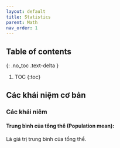 ```yaml
---
layout: default
title: Statistics
parent: Math
nav_order: 1
---
```

## Table of contents
{: .no_toc .text-delta }

1. TOC
{:toc}

## Các khái niệm cơ bản

### Các khái niêm

#### Trung bình của tổng thể (Population mean):
Là giá trị trung bình của tổng thể.

